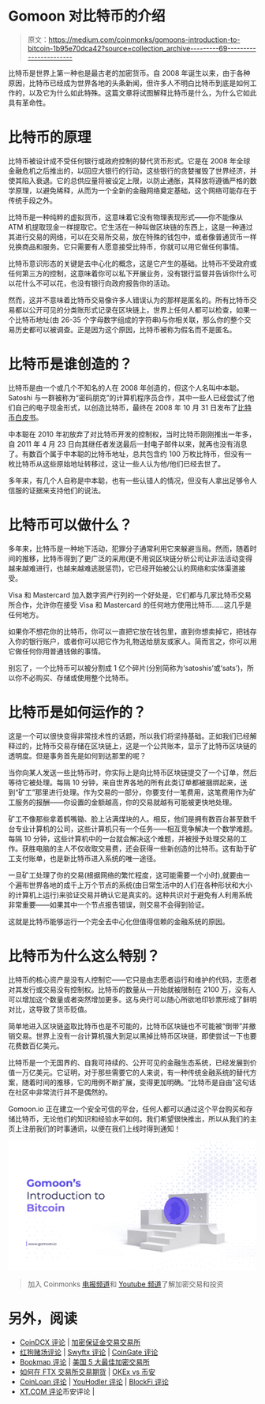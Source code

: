 # Gomoon 对比特币的介绍

> 原文：<https://medium.com/coinmonks/gomoons-introduction-to-bitcoin-1b95e70dca42?source=collection_archive---------69----------------------->

比特币是世界上第一种也是最古老的加密货币。自 2008 年诞生以来，由于各种原因，比特币已经成为世界各地的头条新闻，但许多人不明白比特币到底是如何工作的，以及它为什么如此特殊。这篇文章将试图解释比特币是什么，为什么它如此具有革命性。

# 比特币的原理

比特币被设计成不受任何银行或政府控制的替代货币形式。它是在 2008 年全球金融危机之后推出的，以回应大银行的行动，这些银行的贪婪摧毁了世界经济，并使其陷入衰退。它的总供应量将被设定上限，以防止通胀，其释放将遵循严格的数学原理，以避免稀释，从而为一个全新的金融网络奠定基础，这个网络可能存在于传统手段之外。

比特币是一种纯粹的虚拟货币，这意味着它没有物理表现形式——你不能像从 ATM 机提取现金一样提取它。它生活在一种叫做区块链的东西上，这是一种通过其进行交易的网络，可以在交易所交易，放在特殊的钱包中，或者像普通货币一样兑换商品和服务。它只需要有人愿意接受比特币，你就可以用它做任何事情。

比特币意识形态的关键是去中心化的概念，这是它产生的基础。比特币不受政府或任何第三方的控制，这意味着你可以私下开展业务，没有银行监督并告诉你什么可以花什么不可以花，也没有银行向政府报告你的活动。

然而，这并不意味着比特币交易像许多人错误认为的那样是匿名的。所有比特币交易都以公开可见的分类账形式记录在区块链上，世界上任何人都可以检查，如果一个比特币地址(由 26-35 个字母数字组成的字符串)与你相关联，那么你的整个交易历史都可以被调查。正是因为这个原因，比特币被称为假名而不是匿名。

# 比特币是谁创造的？

比特币是由一个或几个不知名的人在 2008 年创造的，但这个人名叫中本聪。Satoshi 与一群被称为“密码朋克”的计算机程序员合作，其中一些人已经尝试了他们自己的电子现金形式，以创造比特币，最终在 2008 年 10 月 31 日发布了[比特币白皮书](https://www.ussc.gov/sites/default/files/pdf/training/annual-national-training-seminar/2018/Emerging_Tech_Bitcoin_Crypto.pdf)。

中本聪在 2010 年初放弃了对比特币开发的控制权，当时比特币刚刚推出一年多，自 2011 年 4 月 23 日向其继任者发送最后一封电子邮件以来，就再也没有消息了。有数百个属于中本聪的比特币地址，总共包含约 100 万枚比特币，但没有一枚比特币从这些原始地址转移过，这让一些人认为他/他们已经去世了。

多年来，有几个人自称是中本聪，也有一些认错人的情况，但没有人拿出足够令人信服的证据来支持他们的说法。

# 比特币可以做什么？

多年来，比特币是一种地下活动，犯罪分子通常利用它来躲避当局。然而，随着时间的推移，比特币得到了更广泛的采用(更不用说区块链分析公司让非法活动变得越来越难进行，也越来越难逃脱惩罚)，它已经开始被公认的网络和实体渠道接受。

Visa 和 Mastercard 加入数字资产行列的一个好处是，它们都与几家比特币交易所合作，允许你在接受 Visa 和 Mastercard 的任何地方使用比特币……这几乎是任何地方。

如果你不想花你的比特币，你可以一直把它放在钱包里，直到你想卖掉它，把钱存入你的银行账户，或者你可以把它作为礼物送给朋友或家人。简而言之，你可以用它做任何你用普通钱做的事情。

别忘了，一个比特币可以被分割成 1 亿个碎片(分别简称为‘satoshis’或‘sats’)，所以你不必购买、存储或使用整个比特币。

# 比特币是如何运作的？

这是一个可以很快变得非常技术性的话题，所以我们将坚持基础。正如我们已经解释过的，比特币交易存储在区块链上，这是一个公共账本，显示了比特币区块链的透明度。但是事务首先是如何到达那里的呢？

当你向某人发送一些比特币时，你实际上是向比特币区块链提交了一个订单，然后等待它被处理。每隔 10 分钟，来自世界各地的所有此类订单都被捆绑起来，送到“矿工”那里进行处理。作为交易的一部分，你要支付一笔费用，这笔费用作为矿工服务的报酬——你设置的金额越高，你的交易就越有可能被更快地处理。

矿工不像那些拿着鹤嘴锄、脸上沾满煤块的人。相反，他们是拥有数百台甚至数千台专业计算机的公司，这些计算机只有一个任务——相互竞争解决一个数学难题。每隔 10 分钟，这些计算机中的一台就会解决这个难题，并被授予处理交易的工作。获胜电脑的主人不仅收取交易费，还会获得一些新创造的比特币。这有助于矿工支付账单，也是新比特币进入系统的唯一途径。

一旦矿工处理了你的交易(根据网络的繁忙程度，这可能需要一个小时),就要由一个遍布世界各地的成千上万个节点的系统(由日常生活中的人们在各种形状和大小的计算机上运行)来验证交易并确认它是真实的。这种共识对于避免有人利用系统非常重要——如果其中一个节点报告错误，则交易不会得到验证。

这就是比特币能够运行一个完全去中心化但值得信赖的金融系统的原因。

# 比特币为什么这么特别？

比特币的核心资产是没有人控制它——它只是由志愿者运行和维护的代码，志愿者对其发行或交易没有控制权。比特币的数量从一开始就被限制在 2100 万，没有人可以增加这个数量或者突然增加更多。这与央行可以随心所欲地印钞票形成了鲜明对比，这导致了货币贬值。

简单地进入区块链盗取比特币也是不可能的，比特币区块链也不可能被“倒带”并撤销交易。世界上没有一台计算机强大到足以黑掉比特币区块链，即使尝试一下也要花费数百亿美元。

比特币是一个无国界的、自我可持续的、公开可见的金融生态系统，已经发展到价值一万亿美元。它证明，对于那些需要它的人来说，有一种传统金融系统的替代方案，随着时间的推移，它的用例不断扩展，变得更加明确。“比特币是自由”这句话在社区中非常流行并不是偶然的。

Gomoon.io 正在建立一个安全可信的平台，任何人都可以通过这个平台购买和存储比特币，无论他们的知识和经验水平如何。我们希望很快推出，所以从我们的主页上注册我们的时事通讯，以便在我们上线时得到通知！

![](img/96b82613e015c1cf4dd4c438075b4688.png)

> 加入 Coinmonks [电报频道](https://t.me/coincodecap)和 [Youtube 频道](https://www.youtube.com/c/coinmonks/videos)了解加密交易和投资

# 另外，阅读

*   [CoinDCX 评论](/coinmonks/coindcx-review-8444db3621a2) | [加密保证金交易交易所](https://coincodecap.com/crypto-margin-trading-exchanges)
*   [红狗赌场评论](https://coincodecap.com/red-dog-casino-review) | [Swyftx 评论](https://coincodecap.com/swyftx-review) | [CoinGate 评论](https://coincodecap.com/coingate-review)
*   [Bookmap 评论](https://coincodecap.com/bookmap-review-2021-best-trading-software) | [美国 5 大最佳加密交易所](https://coincodecap.com/crypto-exchange-usa)
*   [如何在 FTX 交易所交易期货](https://coincodecap.com/ftx-futures-trading) | [OKEx vs 币安](https://coincodecap.com/okex-vs-binance)
*   [CoinLoan 评论](https://coincodecap.com/coinloan-review) | [YouHodler 评论](/coinmonks/youhodler-4-easy-ways-to-make-money-98969b9689f2) | [BlockFi 评论](https://coincodecap.com/blockfi-review)
*   [XT.COM 评论](https://coincodecap.com/profittradingapp-for-binance)币安评论 |